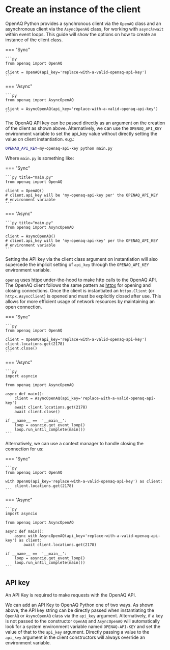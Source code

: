# Create an instance of the client

OpenAQ Python provides a synchronous client via the `OpenAQ` class and an
asynchronous client via the `AsyncOpenAQ` class, for working with
`async`/`await` within event loops. This guide will show the options on how to
create an instance of the client class.

=== "Sync"

    ```py
    from openaq import OpenAQ

    client = OpenAQ(api_key='replace-with-a-valid-openaq-api-key')
    ```

=== "Async"

    ```py
    from openaq import AsyncOpenAQ

    client = AsyncOpenAQ(api_key='replace-with-a-valid-openaq-api-key')
    ```

The OpenAQ API key can be passed directly as an argument on the creation of the
client as shown above. Alternatively, we can use the `OPENAQ_API_KEY` environment
variable to set the api_key value without directly setting the value on client
instantiation. e.g.:

```sh
OPENAQ_API_KEY=my-openaq-api-key python main.py
```

Where `main.py` is something like:

=== "Sync"

    ```py title="main.py"
    from openaq import OpenAQ

    client = OpenAQ()
    # client.api_key will be 'my-openaq-api-key per' the OPENAQ_API_KEY
    # environment variable
    ```

=== "Async"

    ```py title="main.py"
    from openaq import AsyncOpenAQ

    client = AsyncOpenAQ()
    # client.api_key will be 'my-openaq-api-key' per the OPENAQ_API_KEY
    # environment variable
    ```

Setting the API key via the client class argument on instantiation will also
supercede the implicit setting of `api_key` through the `OPENAQ_API_KEY`
environment variable.

`openaq` uses [httpx](https://www.python-httpx.org/) under-the-hood to make http
calls to the OpenAQ API. The OpenAQ client follows the same pattern as
[httpx](https://www.python-httpx.org/) for opening and closing connections. Once
the client is instantiated an `httpx.Client` (or `httpx.AsyncClient`) is opened
and must be explicitly closed after use. This allows for more efficient usage of
network resources by maintaining an open connection.

=== "Sync"

    ```py
    from openaq import OpenAQ

    client = OpenAQ(api_key='replace-with-a-valid-openaq-api-key')
    client.locations.get(2178)
    client.close()
    ```

=== "Async"

    ```py
    import asyncio

    from openaq import AsyncOpenAQ

    async def main():
        client = AsyncOpenAQ(api_key='replace-with-a-valid-openaq-api-key')
        await client.locations.get(2178)
        await client.close()

    if __name__ ==  '__main__':
        loop = asyncio.get_event_loop()
        loop.run_until_complete(main())
    ```

Alternatively, we can use a context manager to handle closing the connection for
us:

=== "Sync"

    ```py
    from openaq import OpenAQ

    with OpenAQ(api_key='replace-with-a-valid-openaq-api-key') as client:
        client.locations.get(2178)
    ```

=== "Async"

    ```py
    import asyncio

    from openaq import AsyncOpenAQ

    async def main():
        async with AsyncOpenAQ(api_key='replace-with-a-valid-openaq-api-key') as client:
            await client.locations.get(2178)

    if __name__ ==  '__main__':
        loop = asyncio.get_event_loop()
        loop.run_until_complete(main())
    ```

## API key

An API Key is required to make requests with the OpenAQ API.

We can add an API Key to OpenAQ Python one of two ways. As shown above, the API
key string can be directly passed when instantiating the `OpenAQ` or
`AsyncOpenAQ` class via the `api_key` argument. Alternatively, if a key is not
passed to the constructor `OpenAQ` and `AsyncOpenAQ` will automatically look for
a system environment variable named `OPENAQ-API-KEY` and set the value of that
to the `api_key` argument. Directly passing a value to the `api_key` argument in
the client constructors will always override an environment variable.
